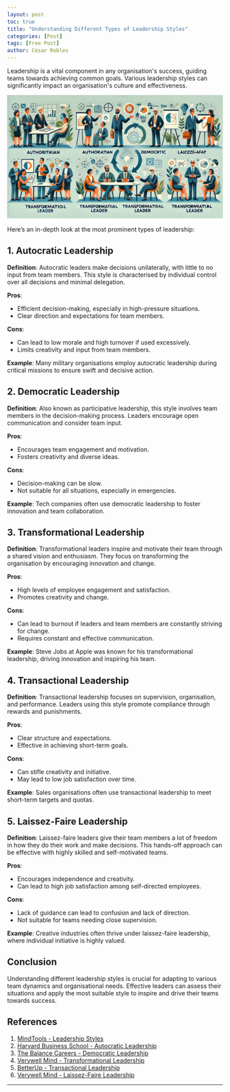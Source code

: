 ```yaml
---
layout: post
toc: true
title: "Understanding Different Types of Leadership Styles"
categories: [Post]
tags: [Free Post]
author: César Robles
---
```

Leadership is a vital component in any organisation's success, guiding teams towards achieving common goals. Various leadership styles can significantly impact an organisation's culture and effectiveness. 

![Leadership - Power by DALL-E 3.0](/imag/post_images/leadership.jpg)

Here’s an in-depth look at the most prominent types of leadership:

## 1. Autocratic Leadership
**Definition**: Autocratic leaders make decisions unilaterally, with little to no input from team members. This style is characterised by individual control over all decisions and minimal delegation.

**Pros**:
- Efficient decision-making, especially in high-pressure situations.
- Clear direction and expectations for team members.

**Cons**:
- Can lead to low morale and high turnover if used excessively.
- Limits creativity and input from team members.

**Example**: Many military organisations employ autocratic leadership during critical missions to ensure swift and decisive action.

## 2. Democratic Leadership
**Definition**: Also known as participative leadership, this style involves team members in the decision-making process. Leaders encourage open communication and consider team input.

**Pros**:
- Encourages team engagement and motivation.
- Fosters creativity and diverse ideas.

**Cons**:
- Decision-making can be slow.
- Not suitable for all situations, especially in emergencies.

**Example**: Tech companies often use democratic leadership to foster innovation and team collaboration.

## 3. Transformational Leadership
**Definition**: Transformational leaders inspire and motivate their team through a shared vision and enthusiasm. They focus on transforming the organisation by encouraging innovation and change.

**Pros**:
- High levels of employee engagement and satisfaction.
- Promotes creativity and change.

**Cons**:
- Can lead to burnout if leaders and team members are constantly striving for change.
- Requires constant and effective communication.

**Example**: Steve Jobs at Apple was known for his transformational leadership, driving innovation and inspiring his team.

## 4. Transactional Leadership
**Definition**: Transactional leadership focuses on supervision, organisation, and performance. Leaders using this style promote compliance through rewards and punishments.

**Pros**:
- Clear structure and expectations.
- Effective in achieving short-term goals.

**Cons**:
- Can stifle creativity and initiative.
- May lead to low job satisfaction over time.

**Example**: Sales organisations often use transactional leadership to meet short-term targets and quotas.

## 5. Laissez-Faire Leadership
**Definition**: Laissez-faire leaders give their team members a lot of freedom in how they do their work and make decisions. This hands-off approach can be effective with highly skilled and self-motivated teams.

**Pros**:
- Encourages independence and creativity.
- Can lead to high job satisfaction among self-directed employees.

**Cons**:
- Lack of guidance can lead to confusion and lack of direction.
- Not suitable for teams needing close supervision.

**Example**: Creative industries often thrive under laissez-faire leadership, where individual initiative is highly valued.

## Conclusion
Understanding different leadership styles is crucial for adapting to various team dynamics and organisational needs. Effective leaders can assess their situations and apply the most suitable style to inspire and drive their teams towards success.

## References
1. [MindTools - Leadership Styles](https://www.mindtools.com/pages/article/newLDR_84.htm)
2. [Harvard Business School - Autocratic Leadership](https://online.hbs.edu/blog/post/autocratic-leadership)
3. [The Balance Careers - Democratic Leadership](https://www.thebalancecareers.com/democratic-leadership-2061949)
4. [Verywell Mind - Transformational Leadership](https://www.verywellmind.com/what-is-transformational-leadership-2795313)
5. [BetterUp - Transactional Leadership](https://www.betterup.com/blog/transactional-leadership)
6. [Verywell Mind - Laissez-Faire Leadership](https://www.verywellmind.com/what-is-laissez-faire-leadership-2795316)
---